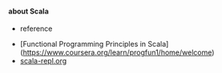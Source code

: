 ####  about Scala


* reference
 - [Functional Programming Principles in Scala] (https://www.coursera.org/learn/progfun1/home/welcome)
 - [scala-repl.org](http://scala-repl.org/code/welcome)
